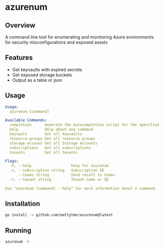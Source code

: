 # azurenum

## Overview
A command line tool for enumerating and monitoring Azure environments for security misconfigurations and exposed assets 

## Features

* Get keyvaults with expired secrets
* Get exposed storage buckets
* Output as a table or json

## Usage
```yaml
Usage:
  azurenum [command]

Available Commands:
  completion      Generate the autocompletion script for the specified shell
  help            Help about any command
  keyvault        Get all keyvaults
  resource-groups Get all resource groups
  storage-account Get all Storage Accounts
  subscriptions   Get all subscriptions
  tenants         Get all tenants

Flags:
  -h, --help                  help for azurenum
  -s, --subscription string   Subscription ID
      --teams string          Send result to teams
  -t, --tenant string         Tenant name or ID

Use "azurenum [command] --help" for more information about a command.
```

## Installation
```sh
go install -v github.com/mattytmn/azurenum@latest
```
## Running
```sh
azurenum -h
```